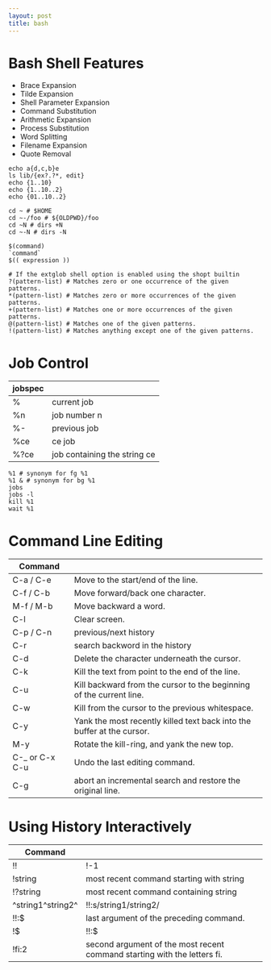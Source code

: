 ```yaml
---
layout: post
title: bash
---
```


# Bash Shell Features

* Brace Expansion
* Tilde Expansion
* Shell Parameter Expansion
* Command Substitution
* Arithmetic Expansion
* Process Substitution
* Word Splitting
* Filename Expansion
* Quote Removal

```
echo a{d,c,b}e
ls lib/{ex?.?*, edit}
echo {1..10}
echo {1..10..2}
echo {01..10..2}

cd ~ # $HOME
cd ~-/foo # ${OLDPWD}/foo
cd ~N # dirs +N
cd ~-N # dirs -N

$(command)
`command`
$(( expression ))

# If the extglob shell option is enabled using the shopt builtin
?(pattern-list) # Matches zero or one occurrence of the given patterns.
*(pattern-list) # Matches zero or more occurrences of the given patterns.
+(pattern-list) # Matches one or more occurrences of the given patterns.
@(pattern-list) # Matches one of the given patterns.
!(pattern-list) # Matches anything except one of the given patterns.
```

# Job Control

|jobspec||
|---|---|
| % | current job |
| %n | job number n |
| %- | previous job |
| %ce | ce job |
| %?ce | job containing the string ce |

```
%1 # synonym for fg %1
%1 & # synonym for bg %1
jobs
jobs -l
kill %1
wait %1
```

# Command Line Editing

|Command||
|---|---|
| C-a / C-e | Move to the start/end of the line.|
| C-f / C-b | Move forward/back one character. |
| M-f / M-b | Move backward a word. |
| C-l | Clear screen. |
| C-p / C-n | previous/next history |
| C-r | search backword in the history |
| C-d | Delete the character underneath the cursor. |
| C-k | Kill the text from point to the end of the line. |
| C-u | Kill backward from the cursor to the beginning of the current line. |
| C-w | Kill from the cursor to the previous whitespace. |
| C-y | Yank the most recently killed text back into the buffer at the cursor. |
| M-y | Rotate the kill-ring, and yank the new top. |
| C-_ or C-x C-u | Undo the last editing command. |
| C-g | abort an incremental search and restore the original line. |

# Using History Interactively

|Command||
|---|---|
| !! | !-1 |
| !string | most recent command starting with string |
| !?string | most recent command containing string |
| ^string1^string2^ | !!:s/string1/string2/ |
| !!:$ | last argument of the preceding command. |
| !$ | !!:$ |
| !fi:2 | second argument of the most recent command starting with the letters fi. |


